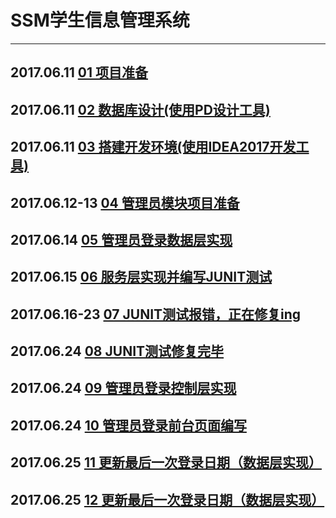 # SSM学生信息管理系统  

---

## 2017.06.11 [01 项目准备](./docs/01Project_begin.md#eslint)  

## 2017.06.11 [02 数据库设计(使用PD设计工具)](./docs/02Database_design.md#eslint)  

## 2017.06.11 [03 搭建开发环境(使用IDEA2017开发工具)](./docs/03Build_environment.md#eslint)  

## 2017.06.12-13 [04 管理员模块项目准备](./docs/04Admin_begin.md#eslint)

## 2017.06.14 [05 管理员登录数据层实现](./docs/05Admin_login.md#eslint)

## 2017.06.15 [06 服务层实现并编写JUNIT测试](./docs/06Server_junit.md#eslint)

## 2017.06.16-23 [07 JUNIT测试报错，正在修复ing](./docs/07junit_error.md#eslint)

## 2017.06.24 [08 JUNIT测试修复完毕](#)

## 2017.06.24 [09 管理员登录控制层实现](./docs/09Admin_login_control.md#eslint)

## 2017.06.24 [10 管理员登录前台页面编写](./docs/10Admin_login_front_end.md#eslint)  

## 2017.06.25 [11 更新最后一次登录日期（数据层实现）](./docs/11update_last_login_date（data）.md#eslint)  

## 2017.06.25 [12 更新最后一次登录日期（数据层实现）](./docs/12update_last_login_date（bussiness）.md#eslint)  